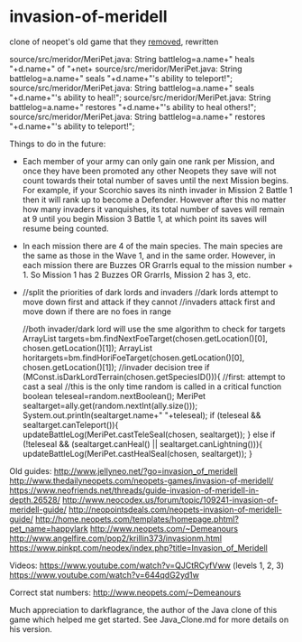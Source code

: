 # invasion-of-meridell
clone of neopet's old game that they [removed](https://clraik.com/forum/showthread.php?30654-Invasion-of-Meridell/page2), rewritten


source/src/meridor/MeriPet.java:		String battlelog=a.name+" heals "+d.name+" of "+net+
source/src/meridor/MeriPet.java:		String battlelog=a.name+" seals "+d.name+"'s ability to teleport!";
source/src/meridor/MeriPet.java:		String battlelog=a.name+" seals "+d.name+"'s ability to heal!";
source/src/meridor/MeriPet.java:		String battlelog=a.name+" restores "+d.name+"'s ability to heal others!";
source/src/meridor/MeriPet.java:		String battlelog=a.name+" restores "+d.name+"'s ability to teleport!";



Things to do in the future:
- Each member of your army can only gain one rank per Mission, and once they have been promoted any other Neopets they save will not count towards their total number of saves until the next Mission begins. For example, if your Scorchio saves its ninth invader in Mission 2 Battle 1 then it will rank up to become a Defender. However after this no matter how many invaders it vanquishes, its total number of saves will remain at 9 until you begin Mission 3 Battle 1, at which point its saves will resume being counted.
- In each mission there are 4 of the main species. The main species are the same as those in the Wave 1, and in the same order. However, in each mission there are Buzzes OR Grarrls equal to the mission number + 1. So Mission 1 has 2 Buzzes OR Grarrls, Mission 2 has 3, etc.
-
  //split the priorities of dark lords and invaders
  //dark lords attempt to move down first and attack if they cannot
  //invaders attack first and move down if there are no foes in range

  //both invader/dark lord will use the sme algorithm to check for targets
  ArrayList<MeriPet> targets=bm.findNextFoeTarget(chosen.getLocation()[0], chosen.getLocation()[1]);
  ArrayList<MeriPet> horitargets=bm.findHoriFoeTarget(chosen.getLocation()[0], chosen.getLocation()[1]);
  //invader decision tree
  if (MConst.isDarkLordTerrain(chosen.getSpeciesID())){
    //first: attempt to cast a seal
    //this is the only time random is called in a critical function
    boolean teleseal=random.nextBoolean();
    MeriPet sealtarget=ally.get(random.nextInt(ally.size()));
    System.out.println(sealtarget.name+" "+teleseal);
    if (teleseal && sealtarget.canTeleport()){
      updateBattleLog(MeriPet.castTeleSeal(chosen, sealtarget));
    } else if (!teleseal && (sealtarget.canHeal() || sealtarget.canLightning())){
      updateBattleLog(MeriPet.castHealSeal(chosen, sealtarget));
    }



Old guides:
http://www.jellyneo.net/?go=invasion_of_meridell
http://www.thedailyneopets.com/neopets-games/invasion-of-meridell/
https://www.neofriends.net/threads/guide-invasion-of-meridell-in-depth.26528/
http://www.neocodex.us/forum/topic/109241-invasion-of-meridell-guide/
http://neopointsdeals.com/neopets-invasion-of-meridell-guide/
http://home.neopets.com/templates/homepage.phtml?pet_name=happylark
http://www.neopets.com/~Demeanours
http://www.angelfire.com/pop2/krillin373/invasionm.html
https://www.pinkpt.com/neodex/index.php?title=Invasion_of_Meridell


Videos:
https://www.youtube.com/watch?v=QJCtRCyfVww (levels 1, 2, 3)
https://www.youtube.com/watch?v=644qdG2yd1w

Correct stat numbers:
http://www.neopets.com/~Demeanours

Much appreciation to darkflagrance, the author of the Java clone of this game which helped me get started. See Java_Clone.md for more details on his version.
